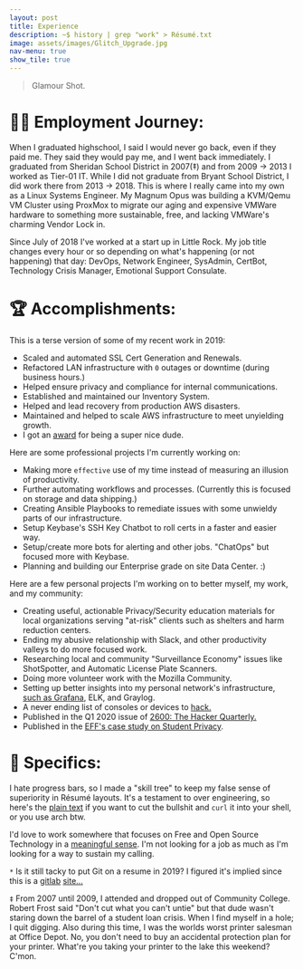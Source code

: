 ```yaml
---
layout: post
title: Experience
description: ~$ history | grep "work" > Résumé.txt
image: assets/images/Glitch_Upgrade.jpg
nav-menu: true
show_tile: true
---
```

> Glamour Shot.

# 🧗‍♂️ Employment Journey:
When I graduated highschool, I said I would never go back, even if they paid me. They said they would pay me, and I went back immediately. I graduated from Sheridan School District in 2007(‡) and from 2009 -> 2013 I worked as Tier-01 IT. While I did not graduate from Bryant School District, I did work there from 2013 -> 2018. This is where I really came into my own as a Linux Systems Engineer. My Magnum Opus was building a KVM/Qemu VM Cluster using ProxMox to migrate our aging and expensive VMWare hardware to something more sustainable, free, and lacking VMWare's charming Vendor Lock in.

Since July of 2018 I've worked at a start up in Little Rock. My job title changes every hour or so depending on what's happening (or not happening) that day: DevOps, Network Engineer, SysAdmin, CertBot, Technology Crisis Manager, Emotional Support Consulate.

# 🏆 Accomplishments:
This is a terse version of some of my recent work in 2019:

* Scaled and automated SSL Cert Generation and Renewals.
* Refactored LAN infrastructure with `0` outages or downtime (during business hours.)
* Helped ensure privacy and compliance for internal communications.
* Established and maintained our Inventory System.
* Helped and lead recovery from production AWS disasters.
* Maintained and helped to scale AWS infrastructure to meet unyielding growth.
* I got an [award](https://www.instagram.com/p/B27RWEcA7il/) for being a super nice dude.

Here are some professional projects I'm currently working on:

* Making more `effective` use of my time instead of measuring an illusion of productivity.
* Further automating workflows and processes. (Currently this is  focused on storage and data shipping.)
* Creating Ansible Playbooks to remediate issues with some unwieldy parts of our infrastructure.
* Setup Keybase's SSH Key Chatbot to roll certs in  a faster and easier way.
* Setup/create more bots for alerting and other jobs. "ChatOps" but focused more with Keybase.
* Planning and building our Enterprise grade on site Data Center. :)

Here are a few personal projects I'm working on to better myself, my work, and my community:

* Creating useful, actionable Privacy/Security education materials for local organizations serving "at-risk" clients such as shelters and harm reduction centers.
* Ending my abusive relationship with Slack, and other productivity valleys to do more focused work.
* Researching local and community "Surveillance Economy" issues like ShotSpotter, and Automatic License Plate Scanners.
* Doing more volunteer work with the Mozilla Community.
* Setting up better insights into my personal network's infrastructure, [such as Grafana](https://mastodon.social/@matrix8967/103640872967140961), ELK, and Graylog.
* A never ending list of consoles or devices to [hack.](https://mastodon.social/@matrix8967/103377713638351769)
* Published in the Q1 2020 issue of [2600: The Hacker Quarterly.](https://store.2600.com/products/winter-2019-2020)
* Published in the [EFF's case study on Student Privacy](https://www.eff.org/deeplinks/2017/03/privacy-practice-not-just-policy-system-administrator-advocating-student-privacy).


# 📍 Specifics:

I hate progress bars, so I made a "skill tree" to keep my false sense of superiority in Résumé layouts. It's a testament to over engineering, so here's the <a href="assets/text/Resume.txt">plain text</a> if you want to cut the bullshit and `curl` it into your shell, or you use arch btw.

<div align="center">
<script id="asciicast-1dpZplOOsFVEUCZl0zbfgxvZx" src="https://asciinema.org/a/1dpZplOOsFVEUCZl0zbfgxvZx.js" async></script>
</div>

I'd love to work somewhere that focuses on Free and Open Source Technology in a <a href="https://alexmorris.dev/about.html">meaningful sense</a>. I'm not looking for a job as much as I'm looking for a way to sustain my calling.

`*` Is it still tacky to put Git on a resume in 2019? I figured it's implied since this is a <a href="https://alexmorris.dev/projects.html">gitlab</a> <a href="https://gitlab.com/matrix8967/alexmorris.dev">site...</a>

`‡` From 2007 until 2009, I attended and dropped out of Community College. Robert Frost said "Don't cut what you can't untie" but that dude wasn't staring down the barrel of a student loan crisis. When I find myself in a hole; I quit digging. Also during this time, I was the worlds worst printer salesman at Office Depot. No, you don't need to buy an accidental protection plan for your printer. What're you taking your printer to the lake this weekend? C'mon.
